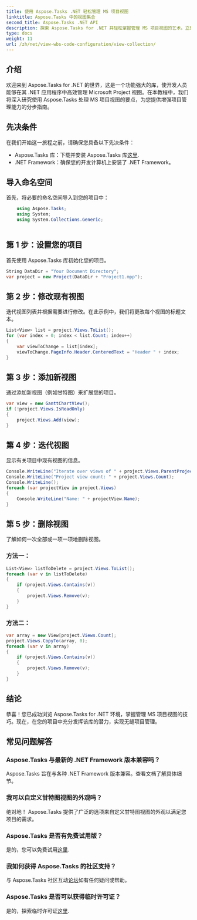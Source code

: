 ```yaml
---
title: 使用 Aspose.Tasks .NET 轻松管理 MS 项目视图
linktitle: Aspose.Tasks 中的视图集合
second_title: Aspose.Tasks .NET API
description: 探索 Aspose.Tasks for .NET 并轻松掌握管理 MS 项目视图的艺术。立即下载以获得无缝的项目管理体验。
type: docs
weight: 11
url: /zh/net/view-wbs-code-configuration/view-collection/
---
```

## 介绍
欢迎来到 Aspose.Tasks for .NET 的世界，这是一个功能强大的库，使开发人员能够在其 .NET 应用程序中高效管理 Microsoft Project 视图。在本教程中，我们将深入研究使用 Aspose.Tasks 处理 MS 项目视图的要点，为您提供增强项目管理能力的分步指南。
## 先决条件
在我们开始这一旅程之前，请确保您具备以下先决条件：
-  Aspose.Tasks 库：下载并安装 Aspose.Tasks 库[这里](https://releases.aspose.com/tasks/net/).
- .NET Framework：确保您的开发计算机上安装了 .NET Framework。
## 导入命名空间
首先，将必要的命名空间导入到您的项目中：
```csharp
    using Aspose.Tasks;
    using System;
    using System.Collections.Generic;
    
```
## 第 1 步：设置您的项目
首先使用 Aspose.Tasks 库初始化您的项目。
```csharp
String DataDir = "Your Document Directory";
var project = new Project(DataDir + "Project1.mpp");
```
## 第 2 步：修改现有视图
迭代视图列表并根据需要进行修改。在此示例中，我们将更改每个视图的标题文本。
```csharp
List<View> list = project.Views.ToList();
for (var index = 0; index < list.Count; index++)
{
    var viewToChange = list[index];
    viewToChange.PageInfo.Header.CenteredText = "Header " + index;
}
```
## 第 3 步：添加新视图
通过添加新视图（例如甘特图）来扩展您的项目。
```csharp
var view = new GanttChartView();
if (!project.Views.IsReadOnly)
{
    project.Views.Add(view);
}
```
## 第 4 步：迭代视图
显示有关项目中现有视图的信息。
```csharp
Console.WriteLine("Iterate over views of " + project.Views.ParentProject.Get(Prj.Name) + " project.");
Console.WriteLine("Project view count: " + project.Views.Count);
Console.WriteLine();
foreach (var projectView in project.Views)
{
    Console.WriteLine("Name: " + projectView.Name);
}
```
## 第 5 步：删除视图
了解如何一次全部或一项一项地删除视图。
### 方法一：
```csharp
List<View> listToDelete = project.Views.ToList();
foreach (var v in listToDelete)
{
    if (project.Views.Contains(v))
    {
        project.Views.Remove(v);
    }
}
```
### 方法二：
```csharp
var array = new View[project.Views.Count];
project.Views.CopyTo(array, 0);
foreach (var v in array)
{
    if (project.Views.Contains(v))
    {
        project.Views.Remove(v);
    }
}
```
## 结论
恭喜！您已成功浏览 Aspose.Tasks for .NET 环境，掌握管理 MS 项目视图的技巧。现在，在您的项目中充分发挥该库的潜力，实现无缝项目管理。
## 常见问题解答
### Aspose.Tasks 与最新的 .NET Framework 版本兼容吗？
Aspose.Tasks 旨在与各种 .NET Framework 版本兼容。查看文档了解具体细节。
### 我可以自定义甘特图视图的外观吗？
绝对地！ Aspose.Tasks 提供了广泛的选项来自定义甘特图视图的外观以满足您项目的需求。
### Aspose.Tasks 是否有免费试用版？
是的，您可以免费试用[这里](https://releases.aspose.com/).
### 我如何获得 Aspose.Tasks 的社区支持？
与 Aspose.Tasks 社区互动[论坛](https://forum.aspose.com/c/tasks/15)如有任何疑问或帮助。
### Aspose.Tasks 是否可以获得临时许可证？
是的，探索临时许可证[这里](https://purchase.aspose.com/temporary-license/).